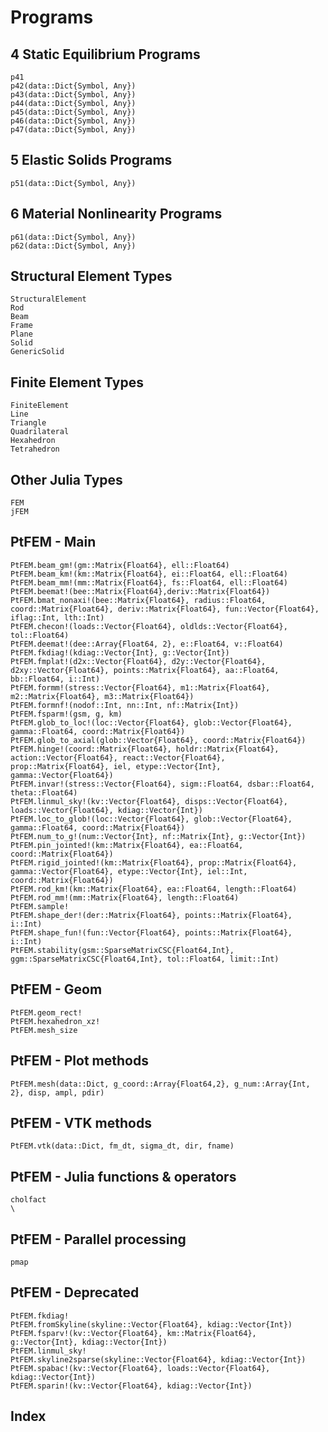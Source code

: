 # Programs

## 4 Static Equilibrium Programs

```@docs
p41
p42(data::Dict{Symbol, Any})
p43(data::Dict{Symbol, Any})
p44(data::Dict{Symbol, Any})
p45(data::Dict{Symbol, Any})
p46(data::Dict{Symbol, Any})
p47(data::Dict{Symbol, Any})
```

## 5 Elastic Solids Programs

```@docs
p51(data::Dict{Symbol, Any})
```

## 6 Material Nonlinearity Programs

```@docs
p61(data::Dict{Symbol, Any})
p62(data::Dict{Symbol, Any})
```

## Structural Element Types

```@docs
StructuralElement
Rod
Beam
Frame
Plane
Solid
GenericSolid
```

## Finite Element Types

```@docs
FiniteElement
Line
Triangle
Quadrilateral
Hexahedron
Tetrahedron
```

## Other Julia Types

```@docs
FEM
jFEM
```

## PtFEM - Main

```@docs
PtFEM.beam_gm!(gm::Matrix{Float64}, ell::Float64)
PtFEM.beam_km!(km::Matrix{Float64}, ei::Float64, ell::Float64)
PtFEM.beam_mm!(mm::Matrix{Float64}, fs::Float64, ell::Float64)
PtFEM.beemat!(bee::Matrix{Float64},deriv::Matrix{Float64})
PtFEM.bmat_nonaxi!(bee::Matrix{Float64}, radius::Float64, coord::Matrix{Float64}, deriv::Matrix{Float64}, fun::Vector{Float64}, iflag::Int, lth::Int)
PtFEM.checon!(loads::Vector{Float64}, oldlds::Vector{Float64}, tol::Float64)
PtFEM.deemat!(dee::Array{Float64, 2}, e::Float64, v::Float64)
PtFEM.fkdiag!(kdiag::Vector{Int}, g::Vector{Int})
PtFEM.fmplat!(d2x::Vector{Float64}, d2y::Vector{Float64}, d2xy::Vector{Float64}, points::Matrix{Float64}, aa::Float64, bb::Float64, i::Int)
PtFEM.formm!(stress::Vector{Float64}, m1::Matrix{Float64}, m2::Matrix{Float64}, m3::Matrix{Float64})
PtFEM.formnf!(nodof::Int, nn::Int, nf::Matrix{Int})
PtFEM.fsparm!(gsm, g, km)
PtFEM.glob_to_loc!(loc::Vector{Float64}, glob::Vector{Float64}, gamma::Float64, coord::Matrix{Float64})
PtFEM.glob_to_axial(glob::Vector{Float64}, coord::Matrix{Float64})
PtFEM.hinge!(coord::Matrix{Float64}, holdr::Matrix{Float64}, action::Vector{Float64}, react::Vector{Float64}, prop::Matrix{Float64}, iel, etype::Vector{Int}, gamma::Vector{Float64})
PtFEM.invar!(stress::Vector{Float64}, sigm::Float64, dsbar::Float64, theta::Float64)
PtFEM.linmul_sky!(kv::Vector{Float64}, disps::Vector{Float64}, loads::Vector{Float64}, kdiag::Vector{Int})
PtFEM.loc_to_glob!(loc::Vector{Float64}, glob::Vector{Float64}, gamma::Float64, coord::Matrix{Float64})
PtFEM.num_to_g!(num::Vector{Int}, nf::Matrix{Int}, g::Vector{Int})
PtFEM.pin_jointed!(km::Matrix{Float64}, ea::Float64, coord::Matrix{Float64})
PtFEM.rigid_jointed!(km::Matrix{Float64}, prop::Matrix{Float64}, gamma::Vector{Float64}, etype::Vector{Int}, iel::Int, coord::Matrix{Float64})
PtFEM.rod_km!(km::Matrix{Float64}, ea::Float64, length::Float64)
PtFEM.rod_mm!(mm::Matrix{Float64}, length::Float64)
PtFEM.sample!
PtFEM.shape_der!(der::Matrix{Float64}, points::Matrix{Float64}, i::Int)
PtFEM.shape_fun!(fun::Vector{Float64}, points::Matrix{Float64}, i::Int)
PtFEM.stability(gsm::SparseMatrixCSC{Float64,Int}, ggm::SparseMatrixCSC{Float64,Int}, tol::Float64, limit::Int)
```

## PtFEM - Geom

```@docs
PtFEM.geom_rect!
PtFEM.hexahedron_xz!
PtFEM.mesh_size
```

## PtFEM - Plot methods

```@docs
PtFEM.mesh(data::Dict, g_coord::Array{Float64,2}, g_num::Array{Int, 2}, disp, ampl, pdir)
```

## PtFEM - VTK methods

```@docs
PtFEM.vtk(data::Dict, fm_dt, sigma_dt, dir, fname)
```

## PtFEM - Julia functions & operators

```@docs
cholfact
\
```

## PtFEM - Parallel processing

```@docs
pmap
```

## PtFEM - Deprecated

```@docs
PtFEM.fkdiag!
PtFEM.fromSkyline(skyline::Vector{Float64}, kdiag::Vector{Int})
PtFEM.fsparv!(kv::Vector{Float64}, km::Matrix{Float64}, g::Vector{Int}, kdiag::Vector{Int})
PtFEM.linmul_sky!
PtFEM.skyline2sparse(skyline::Vector{Float64}, kdiag::Vector{Int})
PtFEM.spabac!(kv::Vector{Float64}, loads::Vector{Float64}, kdiag::Vector{Int})
PtFEM.sparin!(kv::Vector{Float64}, kdiag::Vector{Int})
```

## Index
```@index
```
